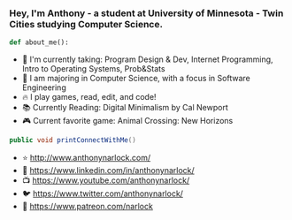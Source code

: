 ### Hey, I'm Anthony - a student at University of Minnesota - Twin Cities studying Computer Science.

```python
def about_me():
```
- 📓 I'm currently taking: Program Design & Dev, Internet Programming, Intro to Operating Systems, Prob&Stats
- 🏫 I am majoring in Computer Science, with a focus in Software Engineering
- 🔥 I play games, read, edit, and code!
- 📚 Currently Reading: Digital Minimalism by Cal Newport
- 🎮 Current favorite game: Animal Crossing: New Horizons

```java
public void printConnectWithMe()
```
- ⭐️ http://www.anthonynarlock.com/
- 📲 https://www.linkedin.com/in/anthonynarlock/
- 📺 https://www.youtube.com/anthonynarlock/
- 🐦 https://www.twitter.com/anthonynarlock/
- 🚀 https://www.patreon.com/narlock
